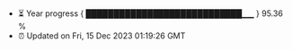 - ⏳ Year progress { ████████████████████████████▁▁ } 95.36 %
- ⏰ Updated on Fri, 15 Dec 2023 01:19:26 GMT

